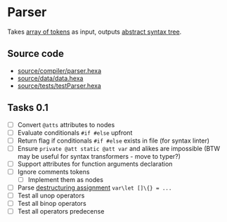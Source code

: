 # Parser

Takes [array of tokens](https://github.com/hexalang/hexa/blob/kawaii/source/data/token.hexa) as input, outputs [abstract syntax tree](https://en.wikipedia.org/wiki/Abstract_syntax_tree).

## Source code

- [source/compiler/parser.hexa](https://github.com/hexalang/hexa/blob/kawaii/source/compiler/parser.hexa)
- [source/data/data.hexa](https://github.com/hexalang/hexa/blob/kawaii/source/data/data.hexa)
- [source/tests/testParser.hexa](https://github.com/hexalang/hexa/blob/kawaii/source/tests/testParser.hexa)

## Tasks 0.1

- [ ] Convert `@atts` attributes to nodes
- [ ] Evaluate conditionals `#if #else` upfront
- [ ] Return flag if conditionals `#if #else` exists in file (for syntax linter)
- [ ] Ensure `private @att static @att var` and alikes are impossible (BTW may be useful for syntax transformers - move to typer?)
- [ ] Support attributes for function arguments declaration
- [ ] Ignore comments tokens
  - [ ] Implement them as nodes
- [ ] Parse [destructuring assignment](https://developer.mozilla.org/en-US/docs/Web/JavaScript/Reference/Operators/Destructuring_assignment) `var\let []\{} = ...`
- [ ] Test all unop operators
- [ ] Test all binop operators
- [ ] Test all operators predecense
